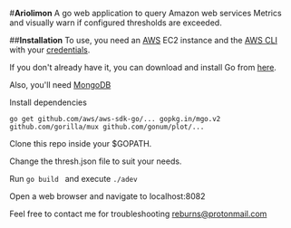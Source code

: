 #**Ariolimon**
A go web application to query Amazon web services Metrics and visually warn if configured thresholds are exceeded.


##**Installation**
To use, you need an [AWS](https://aws.amazon.com/) EC2 instance and the [AWS CLI](http://docs.aws.amazon.com/cli/latest/userguide/installing.html) with your [credentials](http://docs.aws.amazon.com/cli/latest/userguide/cli-chap-getting-started.html).

If you don't already have it, you can download and install Go from [here](https://golang.org/dl/).

Also, you'll need [MongoDB](https://docs.mongodb.com/manual/installation/)

Install dependencies

```go get github.com/aws/aws-sdk-go/... gopkg.in/mgo.v2 github.com/gorilla/mux github.com/gonum/plot/...```

Clone this repo inside your $GOPATH.

Change the thresh.json file to suit your needs.

Run ```go build ``` and execute ```./adev```

Open a web browser and navigate to localhost:8082

Feel free to contact me for troubleshooting reburns@protonmail.com
